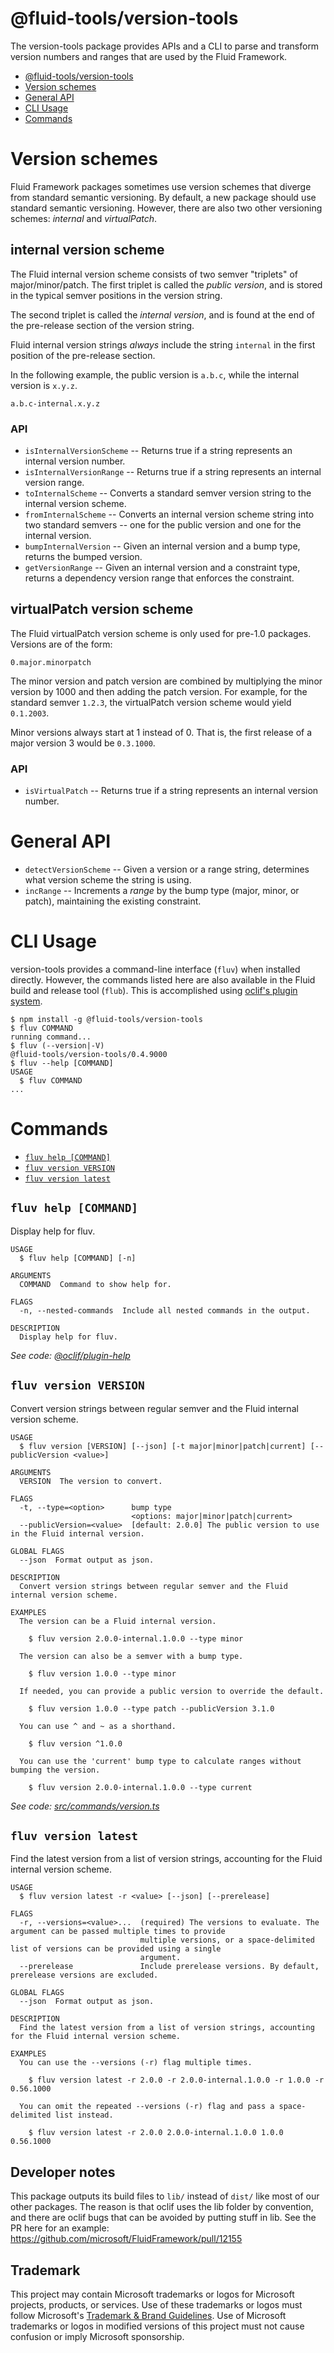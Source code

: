 # @fluid-tools/version-tools

The version-tools package provides APIs and a CLI to parse and transform version numbers and ranges that are used by the
Fluid Framework.

<!-- toc -->
* [@fluid-tools/version-tools](#fluid-toolsversion-tools)
* [Version schemes](#version-schemes)
* [General API](#general-api)
* [CLI Usage](#cli-usage)
* [Commands](#commands)
<!-- tocstop -->

# Version schemes

Fluid Framework packages sometimes use version schemes that diverge from standard semantic versioning. By default, a new
package should use standard semantic versioning. However, there are also two other versioning schemes: *internal* and
*virtualPatch*.
## internal version scheme

The Fluid internal version scheme consists of two semver "triplets" of major/minor/patch. The first triplet is called
the *public version*, and is stored in the typical semver positions in the version string.

The second triplet is called the *internal version*, and is found at the end of the pre-release section of the
version string.

Fluid internal version strings *always* include the string `internal` in the first position of the pre-release
section.

In the following example, the public version is `a.b.c`, while the internal version is `x.y.z`.

`a.b.c-internal.x.y.z`

### API

* `isInternalVersionScheme` -- Returns true if a string represents an internal version number.
* `isInternalVersionRange` -- Returns true if a string represents an internal version range.
* `toInternalScheme` -- Converts a standard semver version string to the internal version scheme.
* `fromInternalScheme` -- Converts an internal version scheme string into two standard semvers -- one for the public
  version and one for the internal version.
* `bumpInternalVersion` -- Given an internal version and a bump type, returns the bumped version.
* `getVersionRange` -- Given an internal version and a constraint type, returns a dependency version range that enforces
  the constraint.

## virtualPatch version scheme

The Fluid virtualPatch version scheme is only used for pre-1.0 packages. Versions are of the form:

`0.major.minorpatch`

The minor version and patch version are combined by multiplying the minor version by 1000 and then adding the patch
version. For example, for the standard semver `1.2.3`, the virtualPatch version scheme would yield `0.1.2003`.

Minor versions always start at 1 instead of 0. That is, the first release of a major version 3 would be `0.3.1000`.

### API

* `isVirtualPatch` -- Returns true if a string represents an internal version number.

# General API

* `detectVersionScheme` -- Given a version or a range string, determines what version scheme the string is using.
* `incRange` -- Increments a _range_ by the bump type (major, minor, or patch), maintaining the existing constraint.

# CLI Usage

version-tools provides a command-line interface (`fluv`) when installed directly. However, the commands listed here are
also available in the Fluid build and release tool (`flub`). This is accomplished using
[oclif's plugin system](https://oclif.io/docs/plugins).

<!-- usage -->
```sh-session
$ npm install -g @fluid-tools/version-tools
$ fluv COMMAND
running command...
$ fluv (--version|-V)
@fluid-tools/version-tools/0.4.9000
$ fluv --help [COMMAND]
USAGE
  $ fluv COMMAND
...
```
<!-- usagestop -->

# Commands

<!-- commands -->
* [`fluv help [COMMAND]`](#fluv-help-command)
* [`fluv version VERSION`](#fluv-version-version)
* [`fluv version latest`](#fluv-version-latest)

## `fluv help [COMMAND]`

Display help for fluv.

```
USAGE
  $ fluv help [COMMAND] [-n]

ARGUMENTS
  COMMAND  Command to show help for.

FLAGS
  -n, --nested-commands  Include all nested commands in the output.

DESCRIPTION
  Display help for fluv.
```

_See code: [@oclif/plugin-help](https://github.com/oclif/plugin-help/blob/v5.1.12/src/commands/help.ts)_

## `fluv version VERSION`

Convert version strings between regular semver and the Fluid internal version scheme.

```
USAGE
  $ fluv version [VERSION] [--json] [-t major|minor|patch|current] [--publicVersion <value>]

ARGUMENTS
  VERSION  The version to convert.

FLAGS
  -t, --type=<option>      bump type
                           <options: major|minor|patch|current>
  --publicVersion=<value>  [default: 2.0.0] The public version to use in the Fluid internal version.

GLOBAL FLAGS
  --json  Format output as json.

DESCRIPTION
  Convert version strings between regular semver and the Fluid internal version scheme.

EXAMPLES
  The version can be a Fluid internal version.

    $ fluv version 2.0.0-internal.1.0.0 --type minor

  The version can also be a semver with a bump type.

    $ fluv version 1.0.0 --type minor

  If needed, you can provide a public version to override the default.

    $ fluv version 1.0.0 --type patch --publicVersion 3.1.0

  You can use ^ and ~ as a shorthand.

    $ fluv version ^1.0.0

  You can use the 'current' bump type to calculate ranges without bumping the version.

    $ fluv version 2.0.0-internal.1.0.0 --type current
```

_See code: [src/commands/version.ts](https://github.com/microsoft/FluidFramework/blob/main/build-tools/packages/version-tools/src/commands/version.ts)_

## `fluv version latest`

Find the latest version from a list of version strings, accounting for the Fluid internal version scheme.

```
USAGE
  $ fluv version latest -r <value> [--json] [--prerelease]

FLAGS
  -r, --versions=<value>...  (required) The versions to evaluate. The argument can be passed multiple times to provide
                             multiple versions, or a space-delimited list of versions can be provided using a single
                             argument.
  --prerelease               Include prerelease versions. By default, prerelease versions are excluded.

GLOBAL FLAGS
  --json  Format output as json.

DESCRIPTION
  Find the latest version from a list of version strings, accounting for the Fluid internal version scheme.

EXAMPLES
  You can use the --versions (-r) flag multiple times.

    $ fluv version latest -r 2.0.0 -r 2.0.0-internal.1.0.0 -r 1.0.0 -r 0.56.1000

  You can omit the repeated --versions (-r) flag and pass a space-delimited list instead.

    $ fluv version latest -r 2.0.0 2.0.0-internal.1.0.0 1.0.0 0.56.1000
```
<!-- commandsstop -->

## Developer notes

This package outputs its build files to `lib/` instead of `dist/` like most of our other packages. The reason is that
oclif uses the lib folder by convention, and there are oclif bugs that can be avoided by putting stuff in lib. See the
PR here for an example: <https://github.com/microsoft/FluidFramework/pull/12155>

## Trademark

This project may contain Microsoft trademarks or logos for Microsoft projects, products, or services. Use of these trademarks
or logos must follow Microsoft's [Trademark & Brand Guidelines](https://www.microsoft.com/en-us/legal/intellectualproperty/trademarks/usage/general).
Use of Microsoft trademarks or logos in modified versions of this project must not cause confusion or imply Microsoft sponsorship.
